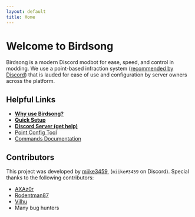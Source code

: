 ```yaml
---
layout: default
title: Home
---
```


# Welcome to Birdsong

Birdsong is a modern Discord modbot for ease, speed, and control in modding. We use a point-based infraction system ([recommended by Discord](https://discord.com/moderation/1500000176081-203:-Developing-Server-Rules#Rule-Enforcement)) that is lauded for ease of use and configuration by server owners across the platform.

## Helpful Links

- **[Why use Birdsong?](/why)**
- **[Quick Setup](/setup)**
- **[Discord Server (get help)](https://discord.gg/4EzY2hmrTF)**
- [Point Config Tool](/config)
- [Commands Documentation](/docs)

## Contributors

This project was developed by [miike3459](https://github.com/miike3459), (`miike#3459` on Discord). Special thanks to the following contributors:

- [AXAz0r](https://github.com/AXAz0r)
- [Rodentman87](https://github.com/Rodentman87)
- [Vilhu](https://github.com/vilhu-github)
- Many bug hunters
